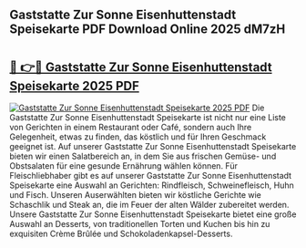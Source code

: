## Gaststatte Zur Sonne Eisenhuttenstadt Speisekarte PDF Download Online 2025 dM7zH

# <h2><a href="http://gc8ugc.nevu.top/?p=Gaststatte+Zur+Sonne+Eisenhuttenstadt+Speisekarte">🔗 👉🔴 Gaststatte Zur Sonne Eisenhuttenstadt Speisekarte 2025 PDF</a></h2>

[![Gaststatte Zur Sonne Eisenhuttenstadt Speisekarte 2025 PDF](https://i.imgur.com/dBaPXMq.png)](http://gc8ugc.nevu.top/?p=Gaststatte+Zur+Sonne+Eisenhuttenstadt+Speisekarte)
Die Gaststatte Zur Sonne Eisenhuttenstadt Speisekarte ist nicht nur eine Liste von Gerichten in einem Restaurant oder Café, sondern auch Ihre Gelegenheit, etwas zu finden, das köstlich und für Ihren Geschmack geeignet ist. Auf unserer Gaststatte Zur Sonne Eisenhuttenstadt Speisekarte bieten wir einen Salatbereich an, in dem Sie aus frischen Gemüse- und Obstsalaten für eine gesunde Ernährung wählen können. Für Fleischliebhaber gibt es auf unserer Gaststatte Zur Sonne Eisenhuttenstadt Speisekarte eine Auswahl an Gerichten: Rindfleisch, Schweinefleisch, Huhn und Fisch. Unseren Auserwählten bieten wir köstliche Gerichte wie Schaschlik und Steak an, die im Feuer der alten Wälder zubereitet werden. Unsere Gaststatte Zur Sonne Eisenhuttenstadt Speisekarte bietet eine große Auswahl an Desserts, von traditionellen Torten und Kuchen bis hin zu exquisiten Crème Brûlée und Schokoladenkapsel-Desserts.
